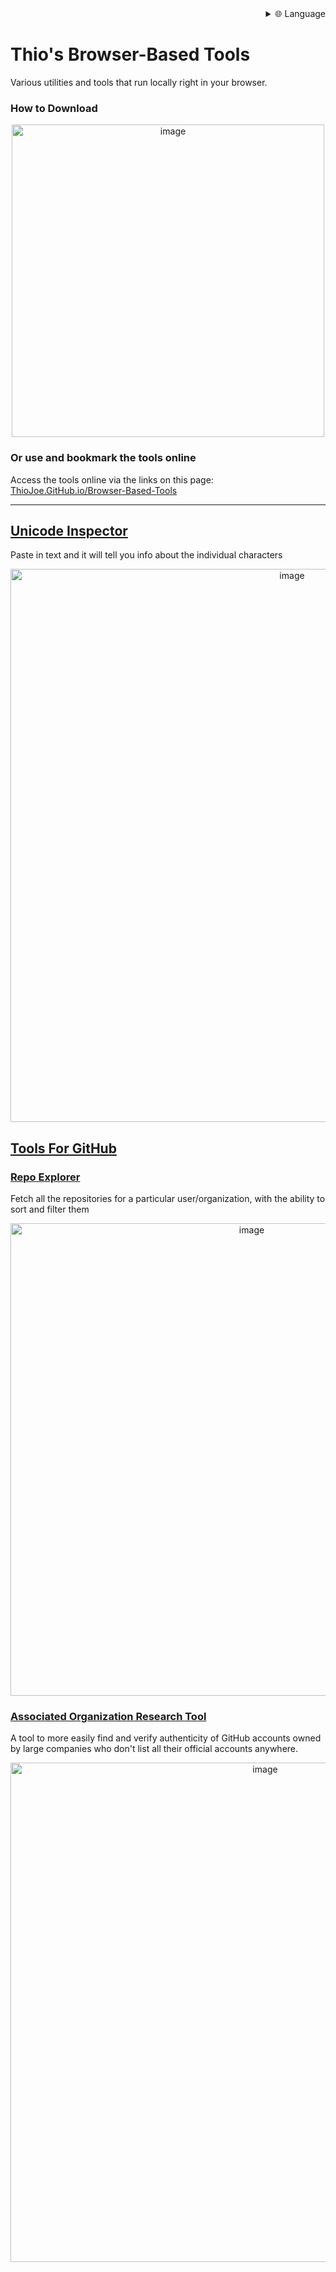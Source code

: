 
<div align="right">
  <details>
    <summary >🌐 Language</summary>
    <div>
      <div align="center">
        <a href="https://openaitx.github.io/view.html?user=ThioJoe&project=Browser-Based-Tools&lang=en">English</a>
        | <a href="https://openaitx.github.io/view.html?user=ThioJoe&project=Browser-Based-Tools&lang=zh-CN">简体中文</a>
        | <a href="https://openaitx.github.io/view.html?user=ThioJoe&project=Browser-Based-Tools&lang=zh-TW">繁體中文</a>
        | <a href="https://openaitx.github.io/view.html?user=ThioJoe&project=Browser-Based-Tools&lang=ja">日本語</a>
        | <a href="https://openaitx.github.io/view.html?user=ThioJoe&project=Browser-Based-Tools&lang=ko">한국어</a>
        | <a href="https://openaitx.github.io/view.html?user=ThioJoe&project=Browser-Based-Tools&lang=hi">हिन्दी</a>
        | <a href="https://openaitx.github.io/view.html?user=ThioJoe&project=Browser-Based-Tools&lang=th">ไทย</a>
        | <a href="https://openaitx.github.io/view.html?user=ThioJoe&project=Browser-Based-Tools&lang=fr">Français</a>
        | <a href="https://openaitx.github.io/view.html?user=ThioJoe&project=Browser-Based-Tools&lang=de">Deutsch</a>
        | <a href="https://openaitx.github.io/view.html?user=ThioJoe&project=Browser-Based-Tools&lang=es">Español</a>
        | <a href="https://openaitx.github.io/view.html?user=ThioJoe&project=Browser-Based-Tools&lang=it">Italiano</a>
        | <a href="https://openaitx.github.io/view.html?user=ThioJoe&project=Browser-Based-Tools&lang=ru">Русский</a>
        | <a href="https://openaitx.github.io/view.html?user=ThioJoe&project=Browser-Based-Tools&lang=pt">Português</a>
        | <a href="https://openaitx.github.io/view.html?user=ThioJoe&project=Browser-Based-Tools&lang=nl">Nederlands</a>
        | <a href="https://openaitx.github.io/view.html?user=ThioJoe&project=Browser-Based-Tools&lang=pl">Polski</a>
        | <a href="https://openaitx.github.io/view.html?user=ThioJoe&project=Browser-Based-Tools&lang=ar">العربية</a>
        | <a href="https://openaitx.github.io/view.html?user=ThioJoe&project=Browser-Based-Tools&lang=fa">فارسی</a>
        | <a href="https://openaitx.github.io/view.html?user=ThioJoe&project=Browser-Based-Tools&lang=tr">Türkçe</a>
        | <a href="https://openaitx.github.io/view.html?user=ThioJoe&project=Browser-Based-Tools&lang=vi">Tiếng Việt</a>
        | <a href="https://openaitx.github.io/view.html?user=ThioJoe&project=Browser-Based-Tools&lang=id">Bahasa Indonesia</a>
      </div>
    </div>
  </details>
</div>

# Thio's Browser-Based Tools
Various utilities and tools that run locally right in your browser.

### How to Download
<p align="center"><img width="500" alt="image" src="https://github.com/user-attachments/assets/a2f8c398-664d-4b89-81e8-d5ffc9e8d472" /></p>

### Or use and bookmark the tools online
Access the tools online via the links on this page: [ThioJoe.GitHub.io/Browser-Based-Tools](https://thiojoe.github.io/Browser-Based-Tools/)

-------------


## [Unicode Inspector](Tools/Unicode%20Inspector/Unicode%20Inspector.html)
Paste in text and it will tell you info about the individual characters
<p align="center">
<img width="885" alt="image" src="https://github.com/user-attachments/assets/53eb55a9-7ca0-4941-9b47-8a27d23b4be2" />
</p>

## [Tools For GitHub](Tools/GitHub%20Tools)

### [Repo Explorer](Tools/GitHub%20Tools/Repo%20Explorer.html)
Fetch all the repositories for a particular user/organization, with the ability to sort and filter them
<p align="center"><img width="756" alt="image" src="https://github.com/user-attachments/assets/eb9c481b-f3f8-4e8c-bc28-daa58c02260d" /></p>

### [Associated Organization Research Tool](Tools/GitHub%20Tools/Associated%20Organization%20Research%20Tool.html)
A tool to more easily find and verify authenticity of GitHub accounts owned by large companies who don't list all their official accounts anywhere.
<p align="center"><img width="799" alt="image" src="https://github.com/user-attachments/assets/69226a1a-7d6a-40bb-bec5-46cc7afeb918" /></p>


